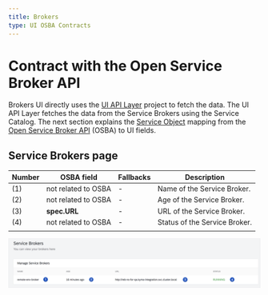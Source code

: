 ```yaml
---
title: Brokers
type: UI OSBA Contracts
---
```


# Contract with the Open Service Broker API

Brokers UI directly uses the [UI API Layer](https://github.com/kyma-project/kyma/tree/master/components/ui-api-layer) project to fetch the data. The UI API Layer fetches the data from the Service Brokers using the Service Catalog. The next section explains the [Service Object](https://github.com/openservicebrokerapi/servicebroker/blob/v2.13/spec.md#catalog-management) mapping from the [Open Service Broker API](https://openservicebrokerapi.org/) (OSBA) to UI fields.

## Service Brokers page

| Number | OSBA field                | Fallbacks            | Description                                                                  |
| ------ | ------------------------- | -------------------- | ---------------------------------------------------------------------------- |
| (1)    | not related to OSBA       | -                    | Name of the Service Broker.                                                  |
| (2)    | not related to OSBA       | -                    | Age of the Service Broker.                                                   |
| (3)    | **spec.URL**              | -                    | URL of the Service Broker.                                     |
| (4)    | not related to OSBA       | -                    | Status of the Service Broker.                                                |
|        |

![alt text](assets/service-brokers.png 'Service Brokers')
